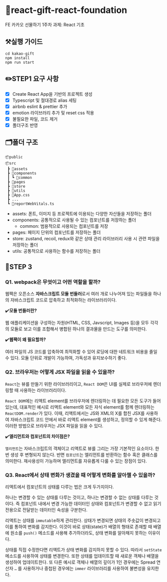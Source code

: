 # 🍪react-gift-react-foundation

FE 카카오 선물하기 1주차 과제: React 기초

## ⚒️실행 가이드
```
cd kakao-gift
npm install
npm run start 
```
## ✏️STEP1 요구 사항

- [x] Create React App을 기반의 프로젝트 생성
- [x] Typescript 및 절대경로 alias 세팅
- [x] airbnb eslint & prettier 추가
- [x] emotion 라이브러리 추가 및 reset css 적용
- [x] 불필요한 파일, 코드 제거
- [x] 폴더구조 반영

## 🗂️폴더 구조

```
📦public
📦src
 ┣ 📂assets
 ┣ 📂components
 ┃ ┗ 📂common
 ┣ 📂pages
 ┣ 📂store
 ┣ 📂utils
 ┣ 📜App.css
 ┣ ...
 ┗ 📜reportWebVitals.ts
```

- assets: 폰트, 이미지 등 프로젝트에 이용되는 다양한 자산들을 저장하는 폴더
- components: 공통적으로 사용될 수 있는 컴포넌트를 저장하는 폴더
  - common: 범용적으로 사용되는 컴포넌트를 저장
- pages: 페이지 단위의 컴포넌트를 저장하는 폴더
- store: zustand, recoil, redux와 같은 상태 관리 라이브러리 사용 시 관련 파일을 저장하는 폴더
- utils: 공통적으로 사용하는 함수를 저장하는 폴더

## 📍STEP 3
### Q1. webpack은 무엇이고 어떤 역할을 할까?
웹팩은 오픈소스 **자바스크립트 모듈 번들러**로서 여러 개로 나누어져 있는 파일들을 하나의 자바스크립트 코드로 압축하고 최적화하는 라이브러리이다.

✔️**모듈 번들러란?**

웹 애플리케이션을 구성하는 자원(HTML, CSS, Javscript, Images 등)을 모두 각각의 모듈로 보고 이를 조합해서 병합된 하나의 결과물을 만드는 도구를 의미한다.

✔️**웹팩이 왜 필요할까?**

여러 파일의 JS 코드를 압축하여 최적화할 수 있어 로딩에 대한 네트워크 비용을 줄일 수 있다.
모듈 단위로 개발이 가능하여, 가독성과 유지보수하기 좋다.


### Q2. 브라우저는 어떻게 JSX 파일을 읽을 수 있을까?
`React`는 뷰를 만들기 위한 라이브러리이고, `React DOM`은 UI를 실제로 브라우저에 렌더링할 때 사용하는 라이브러리이다. 

`React DOM`에는 리액트 element를 브라우저에 렌더링하는 데 필요한 모든 도구가 들어있는데, 대표적인 예시로 리액트 element와 모든 자식 element를 함께 렌더링하는 `ReactDOM.render`가 있다. 
이때, 리액트에서는 JS와 XML의 X를 합친 JSX를 사용하여 자바스크립트 코드 안에서 바로 리액트 element를 생성하고, 정의할 수 있게 해준다. 이러한 방법으로 브라우저는 JSX 파일을 읽을 수 있다. 



✔️**엘리먼트와 컴포넌트의 차이점은?**

`엘리먼트`는 자바스크립트의 객체이고 리액트로 뷰를 그리는 가장 기본적인 요소이다. 한번 생성 후 변형되지 않는다. 반면 `컴포넌트`는 엘리먼트를 반환하는 함수 혹은 클래스를 의미한다. 재사용성이 가능하며 엘리먼트를 자유롭게 다룰 수 있는 장점이 있다. 

### Q3. React에서 상태 변화가 생겼을 때 어떻게 변화를 알아챌 수 있을까?
리액트에서 컴포넌트의 상태를 다루는 법은 크게 두가지이다. 

하나는 변경할 수 있는 상태를 다루는 것이고, 하나는 변경할 수 없는 상태를 다루는 것이다. 즉 컴포넌트 내에서 변경 가능한 데이터인 상태와 컴포넌트가 변경할 수 없고 읽기 전용으로 전달받는 데이터인 속성을 구분한다. 

리액트는 상태를 `immutabl`e하게 관리한다. 상태가 변경되면 상태의 주솟값이 변경되고 이를 통하여 변화를 감지한다. 이것이 바로 상태(state)가 배열의 형태로 존재할 때 배열에 원소를 `push()` 메소드를 사용해 추가하더라도, 상태 변화를 알아채지 못하는 이유이다.

상태를 직접 수정한다면 리액트가 상태 변화를 감지하지 못할 수 있다. 따라서 `setState` 메소드를 사용하여 상태를 변경한다. 또한 상태를 업데이트할 때 새로운 객체나 배열을 생성하여 업데이트한다. 또 다른 예시로 객체나 배열의 깊이가 1인 경우에는 Spread 연산자 `…` 를 사용하거나 중첩된 경우에는 `immer` 라이브러리를 사용하여 불변성을 유지한다. 
